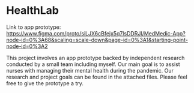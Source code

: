 # HealthLab
Link to app prototype: https://www.figma.com/proto/siLJX6cBfejx5q7lsDDRJI/MedMedic-App?node-id=0%3A68&scaling=scale-down&page-id=0%3A1&starting-point-node-id=0%3A2

This project involves an app prototype backed by independent research conducted by a small team including myself. Our main goal is to assist nurses with managing their mental health during the pandemic. Our research and project goals can be found in the attached files. Please feel free to give the prototype a try.
